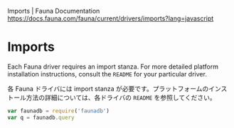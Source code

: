Imports | Fauna Documentation
https://docs.fauna.com/fauna/current/drivers/imports?lang=javascript





# Imports

Each Fauna driver requires an import stanza. For more detailed platform installation instructions, consult the `README` for your particular driver.

各 Fauna ドライバには import stanza が必要です。プラットフォームのインストール方法の詳細については、各ドライバの `README` を参照してください。


```javascript
var faunadb = require('faunadb')
var q = faunadb.query
```




